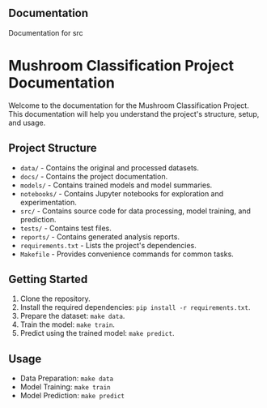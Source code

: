 ## Documentation

Documentation for src

# Mushroom Classification Project Documentation

Welcome to the documentation for the Mushroom Classification Project. This documentation will help you understand the project's structure, setup, and usage.

## Project Structure

- `data/` - Contains the original and processed datasets.
- `docs/` - Contains the project documentation.
- `models/` - Contains trained models and model summaries.
- `notebooks/` - Contains Jupyter notebooks for exploration and experimentation.
- `src/` - Contains source code for data processing, model training, and prediction.
- `tests/` - Contains test files.
- `reports/` - Contains generated analysis reports.
- `requirements.txt` - Lists the project's dependencies.
- `Makefile` - Provides convenience commands for common tasks.

## Getting Started

1. Clone the repository.
2. Install the required dependencies: `pip install -r requirements.txt`.
3. Prepare the dataset: `make data`.
4. Train the model: `make train`.
5. Predict using the trained model: `make predict`.

## Usage

- Data Preparation: `make data`
- Model Training: `make train`
- Model Prediction: `make predict`
